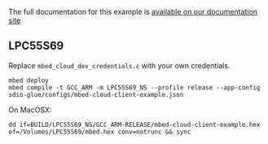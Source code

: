 The full documentation for this example is [available on our documentation site](https://cloud.mbed.com/docs/current/connecting/device-management-client-tutorials.html)

## LPC55S69

Replace `mbed_cloud_dev_credentials.c` with your own credentials.

```
mbed deploy
mbed compile -t GCC_ARM -m LPC55S69_NS --profile release --app-config sdio-glue/configs/mbed-cloud-client-example.json
```

On MacOSX:
```
dd if=BUILD/LPC55S69_NS/GCC_ARM-RELEASE/mbed-cloud-client-example.hex of=/Volumes/LPC55S69/mbed.hex conv=notrunc && sync
```
